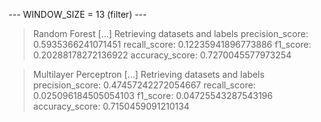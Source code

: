 
 --- WINDOW_SIZE = 13 (filter) --- 


> Random Forest
[...] Retrieving datasets and labels
precision_score: 0.5935366241071451
recall_score: 0.12235941896773886
f1_score: 0.20288178272136922
accuracy_score: 0.7270045577973254


> Multilayer Perceptron
[...] Retrieving datasets and labels
precision_score: 0.47457242272054667
recall_score: 0.025096184505054103
f1_score: 0.04725543287543196
accuracy_score: 0.7150459091210134

